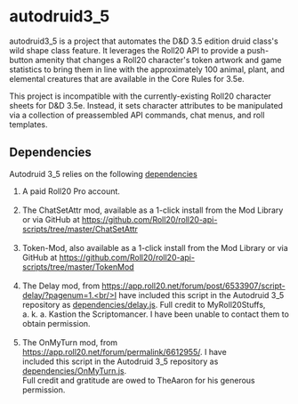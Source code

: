# autodruid3_5
autodruid3_5 is a project that automates the D&D 3.5 edition druid class's wild shape class feature. It leverages the Roll20 API to provide a push-button amenity that changes a Roll20 character's token artwork and game statistics to bring them in line with the approximately 100 animal, plant, and elemental creatures that are available in the Core Rules for 3.5e.

This project is incompatible with the currently-existing Roll20 character sheets for D&D 3.5e. Instead, it sets character attributes to be manipulated via a collection of preassembled API commands, chat menus, and roll templates.

## Dependencies
Autodruid 3_5 relies on the following [dependencies](dependencies/)
1. A paid Roll20 Pro account.<br/> <br/>
1. The ChatSetAttr mod, available as a 1-click install from the Mod Library<br/>or via GitHub at https://github.com/Roll20/roll20-api-scripts/tree/master/ChatSetAttr<br/> <br/>
1. Token-Mod, also available as a 1-click install from the Mod Library or via<br/>GitHub at https://github.com/Roll20/roll20-api-scripts/tree/master/TokenMod<br/> <br/>
1. The Delay mod, from https://app.roll20.net/forum/post/6533907/script-delay/?pagenum=1.<br/>I have included this script in the Autodruid 3_5 repository as [dependencies/delay.js](https://github.com/Talanall/autodruid3_5/blob/main/dependencies/delay.js). Full credit to MyRoll20Stuffs,<br/>a. k. a. Kastion the Scriptomancer. I have been unable to contact them to obtain permission.<br/> <br/>
1. The OnMyTurn mod, from https://app.roll20.net/forum/permalink/6612955/. I have<br/>included this script in the Autodruid 3_5 repository as [dependencies/OnMyTurn.js](https://github.com/Talanall/autodruid3_5/blob/main/dependencies/OnMyTurn.js).<br/>Full credit and gratitude are owed to TheAaron for his generous permission.
